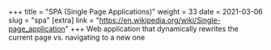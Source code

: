 +++
title = "SPA (Single Page Applications)"
weight = 33
date = 2021-03-06
slug = "spa"
[extra]
link = "https://en.wikipedia.org/wiki/Single-page_application"
+++
Web application that dynamically rewrites the current page vs. navigating to a new one

